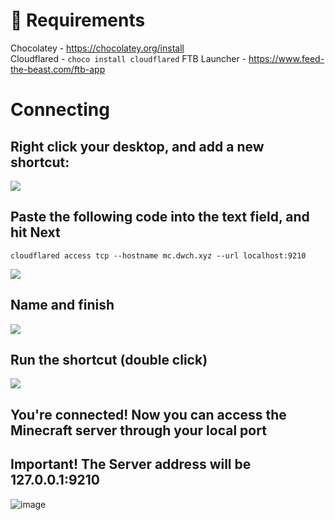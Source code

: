 # 📝 Requirements

Chocolatey - <https://chocolatey.org/install>  
Cloudflared - `choco install cloudflared`
FTB Launcher - <https://www.feed-the-beast.com/ftb-app>

# Connecting

## Right click your desktop, and add a new shortcut:

![](https://files.readme.io/f3dfbe8-image.png)

## Paste the following code into the text field, and hit Next

`cloudflared access tcp --hostname mc.dwch.xyz --url localhost:9210`

![](https://files.readme.io/e5b93a9-image.png)

## Name and finish

![](https://files.readme.io/c04d84a-image.png)

## Run the shortcut (double click)

![](https://files.readme.io/5f9dde7-image.png)

## You're connected! Now you can access the Minecraft server through your local port
## Important! The Server address will be 127.0.0.1:9210

![image](https://user-images.githubusercontent.com/30090013/232256536-e8a5006b-2c22-4aeb-9b56-d86c48a7540d.png)
